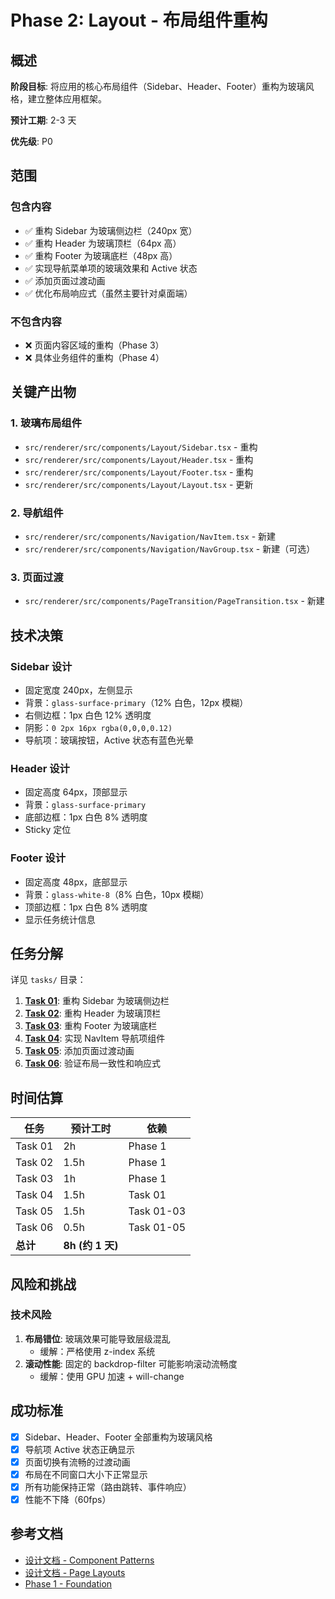 # Phase 2: Layout - 布局组件重构

## 概述

**阶段目标**: 将应用的核心布局组件（Sidebar、Header、Footer）重构为玻璃风格，建立整体应用框架。

**预计工期**: 2-3 天

**优先级**: P0

## 范围

### 包含内容
- ✅ 重构 Sidebar 为玻璃侧边栏（240px 宽）
- ✅ 重构 Header 为玻璃顶栏（64px 高）
- ✅ 重构 Footer 为玻璃底栏（48px 高）
- ✅ 实现导航菜单项的玻璃效果和 Active 状态
- ✅ 添加页面过渡动画
- ✅ 优化布局响应式（虽然主要针对桌面端）

### 不包含内容
- ❌ 页面内容区域的重构（Phase 3）
- ❌ 具体业务组件的重构（Phase 4）

## 关键产出物

### 1. 玻璃布局组件
- `src/renderer/src/components/Layout/Sidebar.tsx` - 重构
- `src/renderer/src/components/Layout/Header.tsx` - 重构
- `src/renderer/src/components/Layout/Footer.tsx` - 重构
- `src/renderer/src/components/Layout/Layout.tsx` - 更新

### 2. 导航组件
- `src/renderer/src/components/Navigation/NavItem.tsx` - 新建
- `src/renderer/src/components/Navigation/NavGroup.tsx` - 新建（可选）

### 3. 页面过渡
- `src/renderer/src/components/PageTransition/PageTransition.tsx` - 新建

## 技术决策

### Sidebar 设计
- 固定宽度 240px，左侧显示
- 背景：`glass-surface-primary`（12% 白色，12px 模糊）
- 右侧边框：1px 白色 12% 透明度
- 阴影：`0 2px 16px rgba(0,0,0,0.12)`
- 导航项：玻璃按钮，Active 状态有蓝色光晕

### Header 设计
- 固定高度 64px，顶部显示
- 背景：`glass-surface-primary`
- 底部边框：1px 白色 8% 透明度
- Sticky 定位

### Footer 设计
- 固定高度 48px，底部显示
- 背景：`glass-white-8`（8% 白色，10px 模糊）
- 顶部边框：1px 白色 8% 透明度
- 显示任务统计信息

## 任务分解

详见 `tasks/` 目录：

1. **[Task 01](./tasks/task-01.md)**: 重构 Sidebar 为玻璃侧边栏
2. **[Task 02](./tasks/task-02.md)**: 重构 Header 为玻璃顶栏
3. **[Task 03](./tasks/task-03.md)**: 重构 Footer 为玻璃底栏
4. **[Task 04](./tasks/task-04.md)**: 实现 NavItem 导航项组件
5. **[Task 05](./tasks/task-05.md)**: 添加页面过渡动画
6. **[Task 06](./tasks/task-06.md)**: 验证布局一致性和响应式

## 时间估算

| 任务 | 预计工时 | 依赖 |
|------|---------|------|
| Task 01 | 2h | Phase 1 |
| Task 02 | 1.5h | Phase 1 |
| Task 03 | 1h | Phase 1 |
| Task 04 | 1.5h | Task 01 |
| Task 05 | 1.5h | Task 01-03 |
| Task 06 | 0.5h | Task 01-05 |
| **总计** | **8h (约 1 天)** | |

## 风险和挑战

### 技术风险
1. **布局错位**: 玻璃效果可能导致层级混乱
   - 缓解：严格使用 z-index 系统
2. **滚动性能**: 固定的 backdrop-filter 可能影响滚动流畅度
   - 缓解：使用 GPU 加速 + will-change

## 成功标准

- [x] Sidebar、Header、Footer 全部重构为玻璃风格
- [x] 导航项 Active 状态正确显示
- [x] 页面切换有流畅的过渡动画
- [x] 布局在不同窗口大小下正常显示
- [x] 所有功能保持正常（路由跳转、事件响应）
- [x] 性能不下降（60fps）

## 参考文档

- [设计文档 - Component Patterns](../../component-patterns.md)
- [设计文档 - Page Layouts](../../page-layouts.md)
- [Phase 1 - Foundation](../plan-01-foundation/plan-01-foundation.md)
